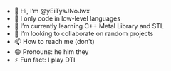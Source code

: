 - 👋 Hi, I’m @yEiTysJNoJwx
- 👀 I only code in low-level languages
- 🌱 I’m currently learning C++ Metal Library and STL
- 💞️ I’m looking to collaborate on random projects
- 📫 How to reach me (don't)
- 😄 Pronouns: he him they
- ⚡ Fun fact: I play DTI

<!---
yEiTysJNoJwx/yEiTysJNoJwx is a ✨ special ✨ repository because its `README.md` (this file) appears on your GitHub profile.
You can click the Preview link to take a look at your changes.
--->
